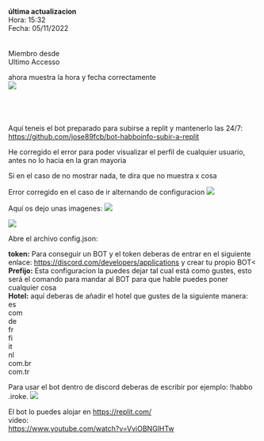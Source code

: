 <b>última actualizacion</b> 
<br>
Hora: 15:32
<br>
Fecha: 05/11/2022
<br>
<br>
<br>
Miembro desde 
<br>
Ultimo Accesso 
<br>

ahora muestra la hora y fecha correctamente
<br>
<img src="https://i.imgur.com/ZJtqTiJ.png">
#
<br>
<img src"https://i.imgur.com/xr10jiF.png">



Aquí teneis el bot preparado para subirse a replit y mantenerlo las 24/7:
https://github.com/jose89fcb/bot-habboinfo-subir-a-replit


He corregido el error para poder visualizar el perfil de cualquier usuario, antes no lo hacia en la gran mayoria

Si en el caso de no mostrar nada, te dira que no muestra x cosa



Error corregido en el caso de ir alternando de configuracion
<img src="https://i.imgur.com/PpLyVSF.png">

Aquí os dejo unas imagenes:
<img src="https://i.imgur.com/4noChOp.png">
<br>

<img src="https://i.imgur.com/rnh1KXS.png">

<br>

Abre el archivo config.json:

<b>token:</b> Para conseguir un BOT y el token deberas de entrar en el siguiente enlace: https://discord.com/developers/applications y crear tu propio BOT<
<br>
<b>Prefijo:</b> Esta configuracion la puedes dejar tal cual está como gustes, esto será el comando para mandar al BOT para que hable puedes poner cualquier cosa
<br>
<b>Hotel:</b> aquí deberas de añadir el hotel que gustes de la siguiente manera:
<br>
es
<br>
com
<br>
de
<br>
fr
<br>
fi
<br>
it
<br>
nl
<br>
com.br
<br>
com.tr


Para usar el bot dentro de discord deberas de escribir por ejemplo: !habbo .iroke.
<img src="https://i.imgur.com/3oM3cGD.png">



El bot lo puedes alojar en https://replit.com/ 
<br>
video:
<br>
https://www.youtube.com/watch?v=VviOBNGlHTw
